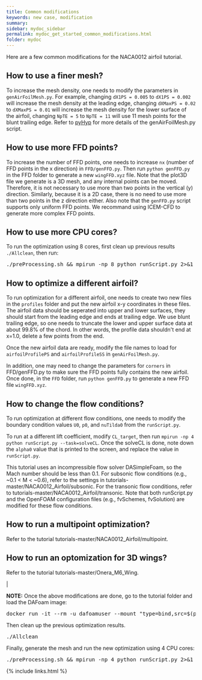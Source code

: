 ```yaml
---
title: Common modifications
keywords: new case, modification
summary:
sidebar: mydoc_sidebar
permalink: mydoc_get_started_common_modifications.html
folder: mydoc
---
```


Here are a few common modifications for the NACA0012 airfoil tutorial. 

## How to use a finer mesh?

To increase the mesh density, one needs to modify the parameters in `genAirFoilMesh.py`. For example, changing `dX1PS = 0.005` to `dX1PS = 0.002` will increase the mesh density at the leading edge, changing `dXMaxPS = 0.02` to `dXMaxPS = 0.01` will increase the mesh density for the lower surface of the airfoil, changing `NpTE = 5` to `NpTE = 11` will use 11 mesh points for the blunt trailing edge. Refer to [pyHyp](https://github.com/mdolab/pyhyp) for more details of the genAirFoilMesh.py script. 

## How to use more FFD points?

To increase the number of FFD points, one needs to increase `nx` (number of FFD points in the x direction) in `FFD/genFFD.py`. Then run `python genFFD.py` in the FFD folder to generate a new `wingFFD.xyz` file. Note that the plot3D file we generate is a 3D mesh, and any internal points can be moved. Therefore, it is not necessary to use more than two points in the vertical (y) direction. Similarly, because it is a 2D case, there is no need to use more than two points in the z direction either. Also note that the `genFFD.py` script supports only uniform FFD points. We recommand using ICEM-CFD to generate more complex FFD points. 

## How to use more CPU cores?

To run the optimization using 8 cores, first clean up previous results `./Allclean`, then run:

<pre>
./preProcessing.sh && mpirun -np 8 python runScript.py 2>&1 | tee optLog.txt`
</pre>

## How to optimize a different airfoil?

To run optimization for a different airfoil, one needs to create two new files in the `profiles` folder and put the new airfoil x-y coordinates in these files. The airfoil data should be seperated into upper and lower surfaces, they should start from the leading edge and ends at trailing edge. We use blunt trailing edge, so one needs to truncate the lower and upper surface data at about 99.8% of the chord. In other words, the profile data shouldn't end at x=1.0, delete a few points from the end. 

Once the new airfoil data are ready, modify the file names to load for `airfoilProfilePS` and `airfoilProfileSS` in `genAirFoilMesh.py`. 

In addition, one may need to change the parameters for `corners` in FFD/genFFD.py to make sure the FFD points fully contains the new airfoil. Once done, in the `FFD` folder, run `python genFFD.py` to generate a new FFD file `wingFFD.xyz`.

## How to change the flow conditions?

To run optimization at different flow conditions, one needs to modify the boundary condition values `U0`, `p0`, and `nuTilda0` from the `runScript.py`. 

To run at a different lift coefficient, modify `CL_target`, then run `mpirun -np 4 python runScript.py --task=solveCL`. Once the solveCL is done, note down the `alpha0` value that is printed to the screen, and replace the value in `runScript.py`. 

This tutorial uses an incompressible flow solver DASimpleFoam, so the Mach number should be less than 0.1. For subsonic flow conditions (e.g., ~0.1 < M < ~0.6), refer to the settings in tutorials-master/NACA0012_Airfoil/subsonic. For the transonic flow conditions, refer to tutorials-master/NACA0012_Airfoil/transonic. Note that both runScript.py and the OpenFOAM configuration files (e.g., fvSchemes, fvSolution) are modified for these flow conditions.

## How to run a multipoint optimization?

Refer to the tutorial tutorials-master/NACA0012_Airfoil/multipoint.


## How to run an optomization for 3D wings?

Refer to the tutorial tutorials-master/Onera_M6_Wing.

|


**NOTE:** Once the above modifications are done, go to the tutorial folder and load the DAFoam image:

<pre>
docker run -it --rm -u dafoamuser --mount "type=bind,src=$(pwd),target=/home/dafoamuser/mount" -w /home/dafoamuser/mount dafoam/opt-packages:{{ site.latest_version }} bash
</pre>

Then clean up the previous optimization results.

<pre>
./Allclean
</pre>

Finally, generate the mesh and run the new optimization using 4 CPU cores:

<pre>
./preProcessing.sh && mpirun -np 4 python runScript.py 2>&1 | tee optLog.txt
</pre>

{% include links.html %}
